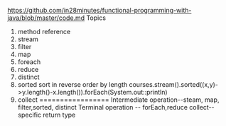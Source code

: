 https://github.com/in28minutes/functional-programming-with-java/blob/master/code.md
Topics
1. method reference
2. stream
3. filter
4. map
5. foreach
6. reduce
7. distinct
8. sorted
  sort in reverse order by length
   courses.stream().sorted((x,y)->y.length()-x.length()).forEach(System.out::println)
9. collect
=================
Intermediate operation--steam, map, filter,sorted, distinct 
Terminal operation -- forEach,reduce
collect--specific return type

